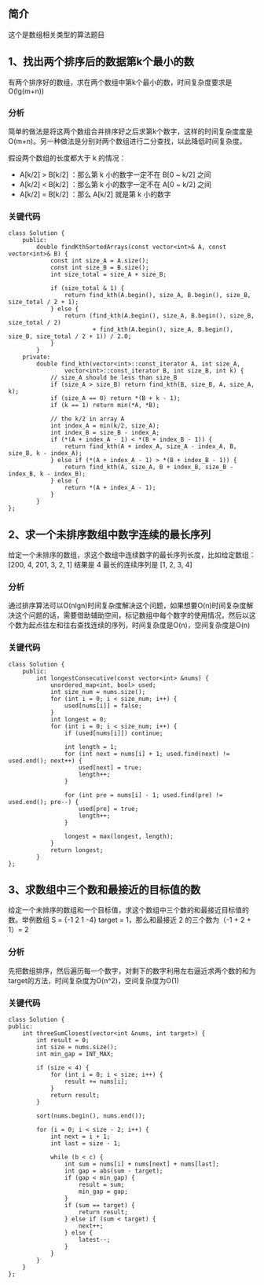 ## 简介
这个是数组相关类型的算法题目
## 1、找出两个排序后的数据第k个最小的数
有两个排序好的数组，求在两个数组中第k个最小的数，时间复杂度要求是O(lg(m+n))
### 分析
简单的做法是将这两个数组合并排序好之后求第k个数字，这样的时间复杂度度是O(m+n)。另一种做法是分别对两个数组进行二分查找，以此降低时间复杂度。

假设两个数组的长度都大于 k 的情况：
- A[k/2] > B[k/2] ：那么第 k 小的数字一定不在 B[0 ~ k/2] 之间
- A[k/2] < B[k/2] ：那么第 k 小的数字一定不在 A[0 ~ k/2] 之间
- A[k/2] = B[k/2] ：那么 A[k/2] 就是第 k 小的数字
### 关键代码
```
class Solution {
    public:
        double findKthSortedArrays(const vector<int>& A, const vector<int>& B) {
            const int size_A = A.size();
            const int size_B = B.size();
            int size_total = size_A + size_B;

            if (size_total & 1) {
                return find_kth(A.begin(), size_A, B.begin(), size_B, size_total / 2 + 1);
            } else {
                return (find_kth(A.begin(), size_A, B.begin(), size_B, size_total / 2) 
                        + find_kth(A.begin(), size_A, B.begin(), size_B, size_total / 2 + 1)) / 2.0;
            }
        }
    private:
        double find_kth(vector<int>::const_iterator A, int size_A, 
                vector<int>::const_iterator B, int size_B, int k) {
            // size_A should be less than size_B
            if (size_A > size_B) return find_kth(B, size_B, A, size_A, k);
            if (size_A == 0) return *(B + k - 1);
            if (k == 1) return min(*A, *B);

            // the k/2 in array A
            int index_A = min(k/2, size_A);
            int index_B = size_B - index_A;
            if (*(A + index_A - 1) < *(B + index_B - 1)) {
                return find_kth(A + index_A, size_A - index_A, B, size_B, k - index_A);
            } else if (*(A + index_A - 1) > *(B + index_B - 1)) {
                return find_kth(A, size_A, B + index_B, size_B - index_B, k - index_B);
            } else {
                return *(A + index_A - 1);
            }
        }
};
```
## 2、求一个未排序数组中数字连续的最长序列
给定一个未排序的数组，求这个数组中连续数字的最长序列长度，比如给定数组： [200, 4, 201, 3, 2, 1] 结果是 4 最长的连续序列是 [1, 2, 3, 4]
### 分析
通过排序算法可以O(nlgn)时间复杂度解决这个问题，如果想要O(n)时间复杂度解决这个问题的话，需要借助辅助空间，标记数组中每个数字的使用情况，然后以这个数为起点往左和往右查找连续的序列，时间复杂度是O(n)，空间复杂度是O(n)
### 关键代码
```
class Solution {
    public:
        int longestConsecutive(const vector<int> &nums) {
            unordered_map<int, bool> used;
            int size_num = nums.size();
            for (int i = 0; i < size_num; i++) {
                used[nums[i]] = false;
            }
            int longest = 0;
            for (int i = 0; i < size_num; i++) {
                if (used[nums[i]]) continue;

                int length = 1;
                for (int next = nums[i] + 1; used.find(next) != used.end(); next++) {
                    used[next] = true;
                    length++;
                }

                for (int pre = nums[i] - 1; used.find(pre) != used.end(); pre--) {
                    used[pre] = true;
                    length++;
                }

                longest = max(longest, length);
            } 
            return longest;
        }
};
```
## 3、求数组中三个数和最接近的目标值的数
给定一个未排序的数组和一个目标值，求这个数组中三个数的和最接近目标值的数。举例数组 S = {-1 2 1 -4} target = 1，那么和最接近 2 的三个数为（-1 + 2 + 1）= 2
### 分析
先把数组排序，然后遍历每一个数字，对剩下的数字利用左右逼近求两个数的和为target的方法，时间复杂度为O(n^2)，空间复杂度为O(1)
### 关键代码
```
class Solution {
public:
    int threeSumClosest(vector<int &nums, int target>) {
        int result = 0;
        int size = nums.size();
        int min_gap = INT_MAX;

        if (size < 4) {
            for (int i = 0; i < size; i++) {
                result += nums[i];
            }
            return result;
        }

        sort(nums.begin(), nums.end());

        for (i = 0; i < size - 2; i++) {
            int next = i + 1;
            int last = size - 1;

            while (b < c) {
                int sum = nums[i] + nums[next] + nums[last]; 
                int gap = abs(sum - target);
                if (gap < min_gap) {
                    result = sum;
                    min_gap = gap;
                }
                if (sum == target) {
                    return result;
                } else if (sum < target) {
                    next++;
                } else {
                    latest--;
                }
            }
        }
    }
};
```